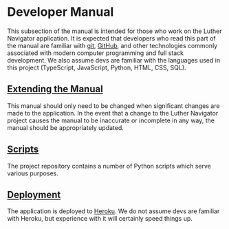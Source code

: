 # Developer Manual

This subsection of the manual is intended for those who work on the Luther Navigator application. It is expected that developers who read this part of the manual are familiar with [git](https://git-scm.com/), [GitHub](https://github.com/), and other technologies commonly associated with modern computer programming and full stack development. We also assume devs are familiar with the languages used in this project (TypeScript, JavaScript, Python, HTML, CSS, SQL).

## [Extending the Manual](/dev/manual)

This manual should only need to be changed when significant changes are made to the application. In the event that a change to the Luther Navigator project causes the manual to be inaccurate or incomplete in any way, the manual should be appropriately updated.

## [Scripts](/dev/scripts)

The project repository contains a number of Python scripts which serve various purposes.

## [Deployment](/dev/deployment)

The application is deployed to [Heroku](https://heroku.com/). We do not assume devs are familiar with Heroku, but experience with it will certainly speed things up.
